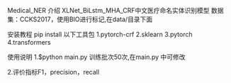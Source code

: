 Medical_NER
介绍
XLNet_BiLstm_MHA_CRF中文医疗命名实体识别模型 数据集：CCKS2017，使用BIO进行标记,在data/目录下面

安装教程
pip install 以下工具包 
1.pytorch-crf 2.sklearn 3.pytorch 4.transformers

使用说明
1.$python main.py 训练批次50次,在main.py 中可修改

2.评价指标F1，precision，recall
